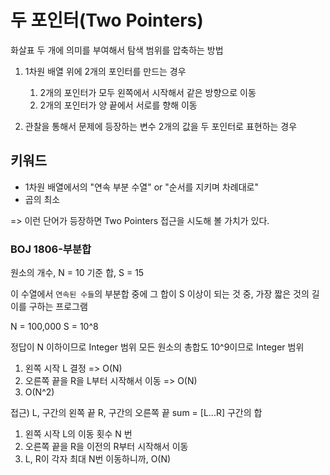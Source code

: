 # 두 포인터(Two Pointers)
화살표 두 개에 의미를 부여해서 탐색 범위를 압축하는 방법

1. 1차원 배열 위에 2개의 포인터를 만드는 경우
    1. 2개의 포인터가 모두 왼쪽에서 시작해서 같은 방향으로 이동
    2. 2개의 포인터가 양 끝에서 서로를 향해 이동

2. 관찰을 통해서 문제에 등장하는 변수 2개의 값을 두 포인터로 표현하는 경우

## 키워드
- 1차원 배열에서의 "연속 부분 수열" or "순서를 지키며 차례대로"
- 곱의 최소

=> 이런 단어가 등장하면 Two Pointers 접근을 시도해 볼 가치가 있다.

### BOJ 1806-부분합
원소의 개수, N = 10
기준 합, S = 15

이 수열에서 `연속된 수들`의 부분합 중에 그 합이 S 이상이 되는 것 중, 가장 짧은 것의 길이를 구하는 프로그램

N = 100,000
S = 10^8

정답이 N 이하이므로 Integer 범위
모든 원소의 총합도 10^9이므로 Integer 범위

1. 왼쪽 시작 L 결정 => O(N)
2. 오른쪽 끝을 R을 L부터 시작해서 이동 => O(N)
3. O(N^2)

접근)
L, 구간의 왼쪽 끝
R, 구간의 오른쪽 끝
sum = [L...R] 구간의 합
1. 왼쪽 시작 L의 이동 횟수 N 번
2. 오른쪽 끝을 R을 이전의 R부터 시작해서 이동
3. L, R이 각자 최대 N번 이동하니까, O(N)

